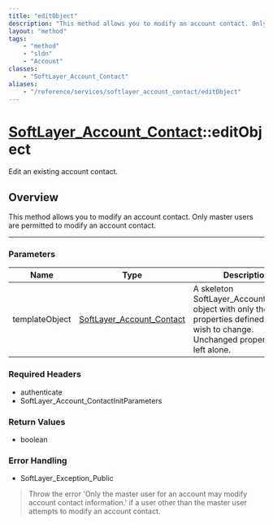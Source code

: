 ```yaml
---
title: "editObject"
description: "This method allows you to modify an account contact. Only master users are permitted to modify an account contact."
layout: "method"
tags:
    - "method"
    - "sldn"
    - "Account"
classes:
    - "SoftLayer_Account_Contact"
aliases:
    - "/reference/services/softlayer_account_contact/editObject"
---
```

# [SoftLayer_Account_Contact](/reference/services/SoftLayer_Account_Contact)::editObject


Edit an existing account contact.


## Overview 
This method allows you to modify an account contact. Only master users are permitted to modify an account contact. 

-----

### Parameters 
|Name | Type | Description |
| --- | --- | --- |
|templateObject| <a href='/reference/datatypes/SoftLayer_Account_Contact'>SoftLayer_Account_Contact </a>| A skeleton SoftLayer_Account_Contact object with only the properties defined that you wish to change. Unchanged properties are left alone.|


### Required Headers
* authenticate
* SoftLayer_Account_ContactInitParameters


### Return Values
* boolean



### Error Handling

* SoftLayer_Exception_Public 

> Throw the error 'Only the master user for an account may modify account contact information.' if a user other than the master user attempts to modify an account contact. 



